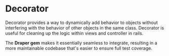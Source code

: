 # Decorator

Decorator provides a way to dynamically add behavior to objects without interfering with the behavior of other objects in the same class. Decorator is useful for cleaning up the logic within views and controller in rails.

The **Draper gem** makes it essentially seamless to integrate, resulting in a more maintainable codebase that's easier to ensure full test coverage.

